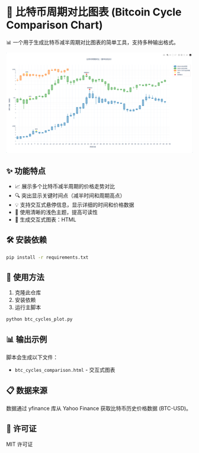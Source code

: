# 🚀 比特币周期对比图表 (Bitcoin Cycle Comparison Chart)

📊 一个用于生成比特币减半周期对比图表的简单工具，支持多种输出格式。

![alt text](assets/image.png)

## ✨ 功能特点

- 📈 展示多个比特币减半周期的价格走势对比
- 🔍 突出显示关键时间点（减半时间和周期高点）
- 💡 支持交互式悬停信息，显示详细的时间和价格数据
- 🎨 使用清晰的浅色主题，提高可读性
- 📑 生成交互式图表：HTML

## 🛠️ 安装依赖

```bash
pip install -r requirements.txt
```

## 🔧 使用方法

1. 克隆此仓库
2. 安装依赖
3. 运行主脚本

```bash
python btc_cycles_plot.py
```

## 📊 输出示例

脚本会生成以下文件：
- `btc_cycles_comparison.html` - 交互式图表

## 📋 数据来源

数据通过 yfinance 库从 Yahoo Finance 获取比特币历史价格数据 (BTC-USD)。

## 📝 许可证

MIT 许可证
